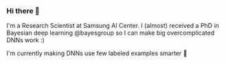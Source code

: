 ### Hi there 👋

I'm a Research Scientist at Samsung AI Center. I (almost) received a PhD in Bayesian deep learning @bayesgroup so I can make big overcomplicated DNNs work :) 

I'm currently making DNNs use few labeled examples smarter 🧠
